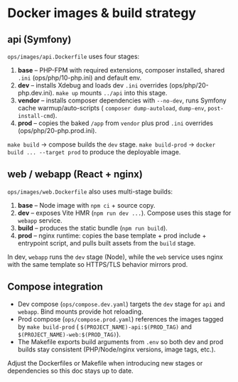 # Docker images & build strategy

## api (Symfony)

`ops/images/api.Dockerfile` uses four stages:

1. **base** – PHP-FPM with required extensions, composer installed, shared `.ini` (ops/php/10-php.ini) and default env.
2. **dev** – installs Xdebug and loads dev `.ini` overrides (ops/php/20-php.dev.ini). `make up` mounts `../api` into
   this stage.
3. **vendor** – installs composer dependencies with `--no-dev`, runs Symfony cache warmup/auto-scripts (
   `composer dump-autoload`, `dump-env`, `post-install-cmd`).
4. **prod** – copies the baked `/app` from `vendor` plus prod `.ini` overrides (ops/php/20-php.prod.ini).

`make build` → compose builds the `dev` stage.
`make build-prod` → `docker build ... --target prod` to produce the deployable image.

## web / webapp (React + nginx)

`ops/images/web.Dockerfile` also uses multi-stage builds:

1. **base** – Node image with `npm ci` + source copy.
2. **dev** – exposes Vite HMR (`npm run dev ...`). Compose uses this stage for `webapp` service.
3. **build** – produces the static bundle (`npm run build`).
4. **prod** – nginx runtime: copies the base template + prod include + entrypoint script, and pulls built assets from
   the `build` stage.

In dev, `webapp` runs the `dev` stage (Node), while the `web` service uses nginx with the same template so HTTPS/TLS
behavior mirrors prod.

## Compose integration

- Dev compose (`ops/compose.dev.yaml`) targets the `dev` stage for `api` and `webapp`. Bind mounts provide hot
  reloading.
- Prod compose (`ops/compose.prod.yaml`) references the images tagged by `make build-prod` (
  `$(PROJECT_NAME)-api:$(PROD_TAG)` and `$(PROJECT_NAME)-web:$(PROD_TAG)`).
- The Makefile exports build arguments from `.env` so both dev and prod builds stay consistent (PHP/Node/nginx versions,
  image tags, etc.).

Adjust the Dockerfiles or Makefile when introducing new stages or dependencies so this doc stays up to date.
